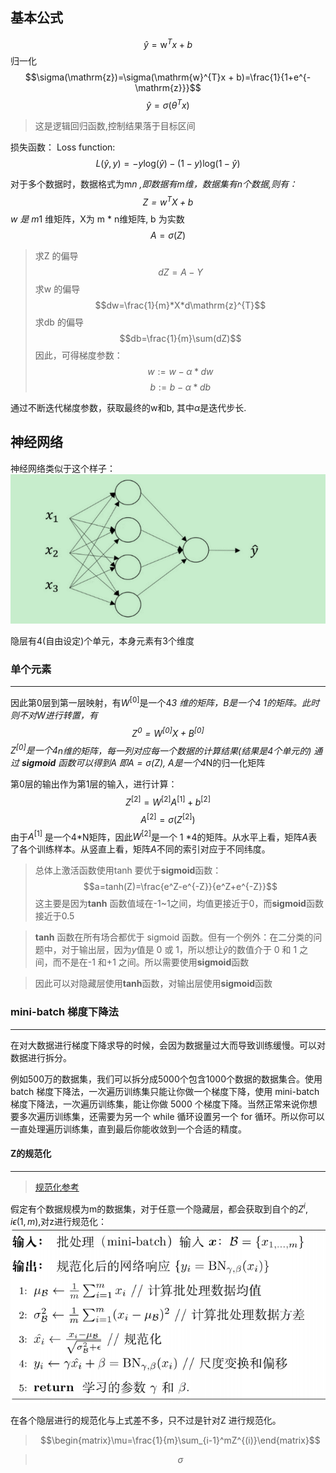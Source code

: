 <script type="text/javascript" src="http://cdn.mathjax.org/mathjax/latest/MathJax.js?config=default"></script>
   
## 基本公式

$$\hat{y}=\mathrm{w}^{T}x + b$$
归一化
$$\sigma(\mathrm{z})=\sigma(\mathrm{w}^{T}x + b)=\frac{1}{1+e^{-\mathrm{z}}}$$
$$\hat{y}=\sigma{(\theta{^T}x)}$$

> 这是逻辑回归函数,控制结果落于目标区间

损失函数： Loss function:
$$L(\hat{y},y)= -y\mathrm{log}(\hat{y})-(1-y)\mathrm{log}(1-\hat{y})$$


对于多个数据时，数据格式为m*n ,即数据有m维，数据集有n个数据,则有：
$$Z=\mathrm{w}^{T}X + b$$
w 是 m*1 维矩阵，X为 m * n维矩阵, b 为实数
$$A=\sigma{(Z)}$$
>求Z 的偏导
$$dZ=A-Y$$
>求w 的偏导
$$dw=\frac{1}{m}*X*d\mathrm{z}^{T}$$
>求db 的偏导
$$db=\frac{1}{m}\sum(dZ)$$
>因此，可得梯度参数：
$$w:=w-\alpha*dw$$
$$b:=b-\alpha*db$$

通过不断迭代梯度参数，获取最终的w和b, 其中$\alpha$是迭代步长.


神经网络
---------------------------------

神经网络类似于这个样子：
![神经网络](./picture/1.png)

隐层有4(自由设定)个单元，本身元素有3个维度

### 单个元素
-----------------------





因此第0层到第一层映射，有$W^{[0]}$是一个4*3 维的矩阵，$B$是一个4 *1的矩阵。此时则不对W进行转置，有
$$Z^{0}=W^{[0]}X+B^{[0]}$$
$Z^{[0]}$是一个4*n维的矩阵，每一列对应每一个数据的计算结果(结果是4个单元的)
通过 **sigmoid** 函数可以得到$A$ 即$A=\sigma(Z)$, $A$是一个4*N的归一化矩阵

第0层的输出作为第1层的输入，进行计算：
$$Z^{[2]}=W^{[2]}A^{[1]}+b^{[2]}$$
$$A^{[2]}=\sigma(Z^{[2]})$$
由于$A^{[1]}$ 是一个4*N矩阵，因此$W^{[2]}$是一个 1 *4的矩阵。从水平上看，矩阵$A$表了各个训练样本。从竖直上看，矩阵$A$不同的索引对应于不同纬度。

>总体上激活函数使用tanh 要优于**sigmoid**函数：
$$a=tanh(Z)=\frac{e^Z-e^{-Z}}{e^Z+e^{-Z}}$$
这主要是因为**tanh** 函数值域在-1~1之间，均值更接近于0，而**sigmoid**函数接近于0.5

>**tanh** 函数在所有场合都优于 sigmoid 函数。但有一个例外：在二分类的问题中，对于输出层，因为*y*值是 0 或 1，所以想让$\hat{y}$的数值介于 0 和 1 之间，而不是在-1 和+1 之间。所以需要使用**sigmoid**函数

> 因此可以对隐藏层使用**tanh**函数，对输出层使用**sigmoid**函数





### mini-batch 梯度下降法 
----------------------------------------------------
在对大数据进行梯度下降求导的时候，会因为数据量过大而导致训练缓慢。可以对数据进行拆分。

例如500万的数据集，我们可以拆分成5000个包含1000个数据的数据集合。使用 batch 梯度下降法，一次遍历训练集只能让你做一个梯度下降，使用 mini-batch 梯度下降法，一次遍历训练集，能让你做 5000 个梯度下降。当然正常来说你想要多次遍历训练集，还需要为另一个 while 循环设置另一个 for 循环。所以你可以一直处理遍历训练集，直到最后你能收敛到一个合适的精度。



#### Z的规范化
-------------------------------------------------
> [规范化参考](https://www.cnblogs.com/skyfsm/p/8453498.html)

假定有个数据规模为m的数据集，对于任意一个隐藏层，都会获取到自个的$Z^{i},i \epsilon(1,m)$,对z进行规范化：
![规范化](./picture/2.png)

在各个隐层进行的规范化与上式差不多，只不过是针对Z 进行规范化。
> $$\begin{matrix}\mu=\frac{1}{m}\sum_{i-1}^mZ^{(i)}\end{matrix}$$

> $$\sigma$$




